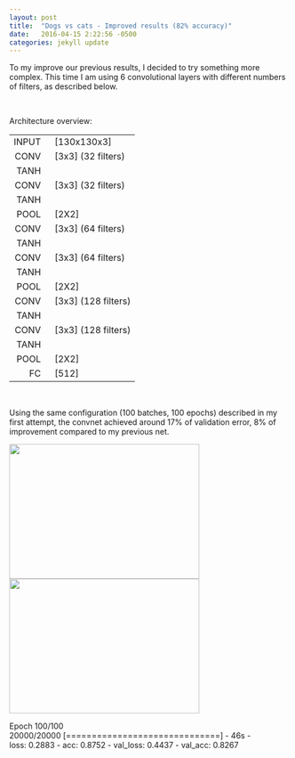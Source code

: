 ```yaml
---
layout: post
title:  "Dogs vs cats - Improved results (82% accuracy)"
date:   2016-04-15 2:22:56 -0500
categories: jekyll update
---
```

<style>
table, th, td {
    border: 0px solid black;
    border-collapse: collapse;
}
th, td {
    height:5px;
}

</style>


To my improve our previous results, I decided to try something more complex. This time I am using 6 convolutional layers with different numbers of filters, as described below. 

<br>

Architecture overview:<br>
<table>
    <tr>
        <td align="right">INPUT&nbsp;&nbsp;</td>
        <td align="left">[130x130x3]</td> 
    </tr>
    <tr>
        <td align="right">CONV&nbsp;&nbsp;</td>
        <td align="left">[3x3] (32 filters)</td> 
    </tr>
    <tr>
        <td align="right">TANH&nbsp;&nbsp;</td>
        <td align="left"></td> 
    </tr>
    <tr>
        <td align="right">CONV&nbsp;&nbsp;</td>
        <td align="left">[3x3] (32 filters)</td> 
    </tr>
    <tr>
        <td align="right">TANH&nbsp;&nbsp;</td>
        <td align="left"></td> 
    </tr>
    <tr>
        <td align="right">POOL&nbsp;&nbsp;</td>
        <td align="left">[2X2]</td> 
    </tr>
    <tr>
        <td align="right">CONV&nbsp;&nbsp;</td>
        <td align="left">[3x3] (64 filters)</td> 
    </tr>
    <tr>
        <td align="right">TANH&nbsp;&nbsp;</td>
        <td align="left"></td> 
    </tr>
    <tr>
        <td align="right">CONV&nbsp;&nbsp;</td>
        <td align="left">[3x3] (64 filters)</td> 
    </tr>
    <tr>
        <td align="right">TANH&nbsp;&nbsp;</td>
        <td align="left"></td> 
    </tr>
    <tr>
        <td align="right">POOL&nbsp;&nbsp;</td>
        <td align="left">[2X2]</td> 
    </tr>
    <tr>
        <td align="right">CONV&nbsp;&nbsp;</td>
        <td align="left">[3x3] (128 filters)</td> 
    </tr>
    <tr>
        <td align="right">TANH&nbsp;&nbsp;</td>
        <td align="left"></td> 
    </tr>
    <tr>
        <td align="right">CONV&nbsp;&nbsp;</td>
        <td align="left">[3x3] (128 filters)</td> 
    </tr>
    <tr>
        <td align="right">TANH&nbsp;&nbsp;</td>
        <td align="left"></td> 
    </tr>
    <tr>
        <td align="right">POOL&nbsp;&nbsp;</td>
        <td align="left">[2X2]</td> 
    </tr>
    <tr>
        <td align="right">FC&nbsp;&nbsp;</td>
        <td align="left">[512]</td> 
    </tr>
</table>
<br>


Using the same configuration (100 batches, 100 epochs) described in my first attempt, the convnet achieved around 17% of validation error, 8% of improvement compared to my previous net. 

<img src="{{ site.baseurl }}/img/loss_adadelta2.png" height="242" width="342">
<img src="{{ site.baseurl }}/img/accuracy_adadelta2.png" height="242" width="342">

Epoch 100/100<br>
20000/20000 [==============================] - 46s - <br>
loss: 0.2883 - acc: 0.8752 - val_loss: 0.4437 - val_acc: 0.8267


<!-- https://adbrebs.wordpress.com/page/3/ -->